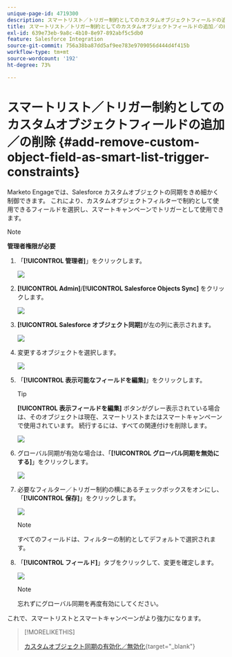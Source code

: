 ```yaml
---
unique-page-id: 4719300
description: スマートリスト／トリガー制約としてのカスタムオブジェクトフィールドの追加／の削除 - Marketo ドキュメント - 製品ドキュメント
title: スマートリスト／トリガー制約としてのカスタムオブジェクトフィールドの追加／の削除
exl-id: 639e73eb-9a8c-4b10-8e97-892abf5c5db0
feature: Salesforce Integration
source-git-commit: 756a38ba87dd5af9ee783e9709056d444d4f415b
workflow-type: tm+mt
source-wordcount: '192'
ht-degree: 73%

---
```


# スマートリスト／トリガー制約としてのカスタムオブジェクトフィールドの追加／の削除 {#add-remove-custom-object-field-as-smart-list-trigger-constraints}

Marketo Engageでは、Salesforce カスタムオブジェクトの同期をきめ細かく制御できます。 これにより、カスタムオブジェクトフィルターで制約として使用できるフィールドを選択し、スマートキャンペーンでトリガーとして使用できます。

>[!NOTE]
>
>**管理者権限が必要**

1. 「**[!UICONTROL 管理者]**」をクリックします。

   ![](assets/image2014-12-10-13-3a9-3a47.png)

1. **[!UICONTROL Admin]**/**[!UICONTROL Salesforce Objects Sync]** をクリックします。

   ![](assets/image2015-12-11-15-3a11-3a41.png)

1. **[!UICONTROL Salesforce オブジェクト同期]**&#x200B;が左の列に表示されます。

   ![](assets/image2015-12-11-15-3a15-3a15.png)

1. 変更するオブジェクトを選択します。

   ![](assets/image2014-12-10-13-3a10-3a11.png)

1. 「**[!UICONTROL 表示可能なフィールドを編集]**」をクリックします。

   >[!TIP]
   >
   >**[!UICONTROL 表示フィールドを編集]** ボタンがグレー表示されている場合は、そのオブジェクトは現在、スマートリストまたはスマートキャンペーンで使用されています。 続行するには、すべての関連付けを削除します。

   ![](assets/image2014-12-10-13-3a10-3a25.png)

1. グローバル同期が有効な場合は、「**[!UICONTROL グローバル同期を無効にする]**」をクリックします。

   ![](assets/image2014-12-10-13-3a10-3a36.png)

1. 必要なフィルター／トリガー制約の横にあるチェックボックスをオンにし、「**[!UICONTROL 保存]**」をクリックします。

   ![](assets/image2014-12-10-13-3a10-3a47.png)

   >[!NOTE]
   >
   >すべてのフィールドは、フィルターの制約としてデフォルトで選択されます。

1. 「**[!UICONTROL フィールド]**」タブをクリックして、変更を確定します。

   ![](assets/image2014-12-10-13-3a10-3a56.png)

   >[!NOTE]
   >
   >忘れずにグローバル同期を再度有効にしてください。

これで、スマートリストとスマートキャンペーンがより強力になります。

>[!MORELIKETHIS]
>
>[カスタムオブジェクト同期の有効化／無効化](/help/marketo/product-docs/crm-sync/salesforce-sync/setup/optional-steps/enable-disable-custom-object-sync.md){target="_blank"}
